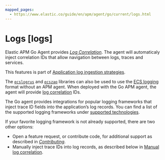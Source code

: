 ```yaml
---
mapped_pages:
  - https://www.elastic.co/guide/en/apm/agent/go/current/logs.html
---
```


# Logs [logs]

Elastic APM Go Agent provides [*Log Correlation*](/reference/log-correlation.md). The agent will automaticaly inject correlation IDs that allow navigation between logs, traces and services.

This features is part of [Application log ingestion strategies](docs-content://solutions/observability/logs/stream-application-logs.md).

The [`ecslogrus`](ecs-logging-go-logrus://reference/index.md) and [`ecszap`](ecs-logging-go-zap://reference/index.md) libraries can also be used to use the [ECS logging](ecs-logging://reference/intro.md) format without an APM agent. When deployed with the Go APM agent, the agent will provide [log correlation](/reference/log-correlation.md) IDs.

The Go agent provides integrations for popular logging frameworks that inject trace ID fields into the application’s log records. You can find a list of the supported logging frameworks under [supported technologies](/reference/supported-technologies.md#supported-tech-logging).

If your favorite logging framework is not already supported, there are two other options:

* Open a feature request, or contribute code, for additional support as described in [*Contributing*](/reference/contributing.md).
* Manually inject trace IDs into log records, as described below in [Manual log correlation](/reference/log-correlation.md#log-correlation-manual).


